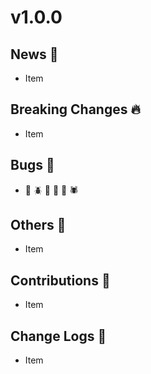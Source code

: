 # v1.0.0

## News :tada:

* Item

## Breaking Changes :fire:

* Item

## Bugs :bug:

* :bug: :beetle: :honeybee: :ant: :snail: :spider:

## Others :arrows_counterclockwise:

* Item

## Contributions :raising_hand:

* Item

## Change Logs :ledger:

* Item
